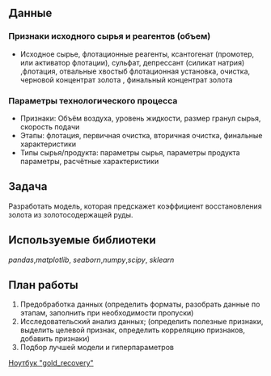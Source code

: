 ## Данные

### Признаки исходного сырья и реагентов (объем) 
- Исходное сырье, флотационные реагенты, ксантогенат (промотер, или активатор флотации), сульфат, депрессант (силикат натрия) ,флотация, отвальные хвостыб флотационная установка, очистка, черновой концентрат золота , финальный концентрат золота

### Параметры технологического процесса 

- Признаки: Объём воздуха, уровень жидкости, размер гранул сырья, скорость подачи
- Этапы: флотация, первичная очистка, вторичная очистка, финальные характеристики
- Типы сырья/продукта: параметры сырья, параметры продукта параметры, расчётные характеристики

## Задача

Разработать модель, которая предскажет коэффициент восстановления золота из золотосодержащей руды.

## Используемые библиотеки
*pandas*,*matplotlib*, *seaborn*,*numpy*,*scipy*, *sklearn*

## План работы
1. Предобработка данных (определить форматы, разобрать данные по этапам, заполнить при необходимости пропуски)
2. Исследовательский анализ данных; (определить полезные признаки, выделить целевой признак, определить корреляцию признаков, добавить признаки)
3. Подбор лучшей модели и гиперпараметров

  [Ноутбук "gold_recovery"](https://nbviewer.jupyter.org/github/Timsa27/sample_project/blob/main/gold_recovery/gold_recovery.ipynb/ "Необязательная подсказка")

